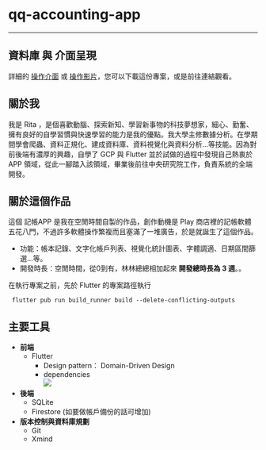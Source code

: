 # qq-accounting-app
---
## 資料庫 與 介面呈現

詳細的 [操作介面](https://www.cakeresume.com/portfolios/project-2-33a887) 或 [操作影片](https://drive.google.com/drive/folders/13ETyAQSxGWwuAUzo-ixPRfSphgR8lwrO)，您可以下載這份專案，或是前往連結觀看。
## 關於我
我是 Rita ，是個喜歡動腦、探索新知、學習新事物的科技夢想家，細心、勤奮、擁有良好的自學習慣與快速學習的能力是我的優點。我大學主修數據分析。在學期間學會爬蟲、資料正規化、建成資料庫、資料視覺化與資料分析...等技能。因為對前後端有濃厚的興趣，自學了 GCP 與 Flutter 並於試做的過程中發現自己熱衷於 APP 領域，從此一腳踏入該領域，畢業後前往中央研究院工作，負責系統的全端開發。

## 關於這個作品
這個 記帳APP 是我在空閒時間自製的作品，創作動機是 Play 商店裡的記帳軟體五花八門，不過許多軟體操作繁複而且塞滿了一堆廣告，於是就誕生了這個作品。
- 功能：帳本記錄、文字化帳戶列表、視覺化統計圖表、字體調適、日期區間篩選...等。
- 開發時長：空閒時間，從0到有，林林總總相加起來 **開發總時長為 3 週**。。

在執行專案之前，先於 Flutter 的專案路徑執行

`
flutter pub run build_runner build --delete-conflicting-outputs`

## 主要工具
- **前端**
    - Flutter
        - Design pattern： Domain-Driven Design
        - dependencies  
        ![](https://i.imgur.com/knv2qKY.png)
- **後端**
    - SQLite
    - Firestore (如要做帳戶備份的話可增加)
- **版本控制與資料庫規劃**
    - Git
    - Xmind
